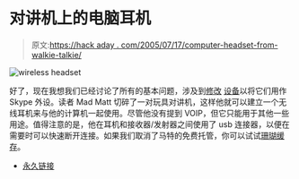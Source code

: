 # 对讲机上的电脑耳机

> 原文:[https://hack aday . com/2005/07/17/computer-headset-from-walkie-talkie/](https://hackaday.com/2005/07/17/computer-headset-from-walkie-talkies/)

![wireless headset](../Images/45207ddaa3035d8f98a5fcb21f9d6436.png)

好了，现在我想我们已经讨论了所有的基本问题，涉及到[修改](http://www.grynx.com/index.php/projects/build-your-own-chat-cord/) [设备](http://www.grynx.com/index.php/projects/siemens-skype/)以将它们用作 Skype 外设。读者 Mad Matt 切碎了一对玩具对讲机，这样他就可以建立一个无线耳机来与他的计算机一起使用。尽管他没有提到 VOIP，但它只能用于其他一些用途。值得注意的是，他在耳机和接收器/发射器之间使用了 usb 连接器，以便在需要时可以快速断开连接。如果我们取消了马特的免费托管，你可以试试[珊瑚缓存](http://storm.elxx.net.nyud.net:8090/Mad_Matt/speaker%20site.htm)。

*   [永久链接](http://storm.elxx.net/Mad_Matt/speaker%20site.htm)